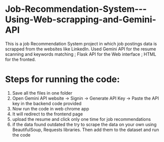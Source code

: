 # Job-Recommendation-System---Using-Web-scrapping-and-Gemini-API
This is a job Recommendation System project in which job postings data is scrapped from the websites like LinkedIn. Used Gemini API for the resume scanning and keywords matching ; Flask API for the Web interface ; HTML for the fronted. 
# Steps for running the code:
1. Save all the files in one folder
2. Open Gemini API website -> Signin -> Generate API Key -> Paste the API key in the backend code provided
3. Now run the code in web chrome app
4. It will redirect to the frontend page
5. upload the resume and click only one time for job recommendations
6. if the data found outdated the try to scrape the data on your own using BeautifulSoup, Requests libraries. Then add them to the dataset and run the code 
